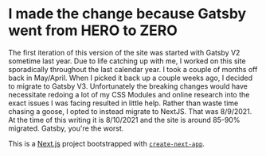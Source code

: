 # I made the change because Gatsby went from HERO to ZERO

The first iteration of this version of the site was started with Gatsby V2 sometime last year. Due to life catching up with me, I worked on this site sporadically throughout the last calendar year. I took a couple of months off back in May/April. When I picked it back up a couple weeks ago, I decided to migrate to Gatsby V3. Unfortunately the breaking changes would have necessitate redoing a lot of my CSS Modules and online research into the exact issues I was facing resulted in little help. Rather than waste time chasing a goose, I opted to instead migrate to NextJS. That was 8/9/2021. At the time of this writing it is 8/10/2021 and the site is around 85-90% migrated. Gatsby, you're the worst.

This is a [Next.js](https://nextjs.org/) project bootstrapped with [`create-next-app`](https://github.com/vercel/next.js/tree/canary/packages/create-next-app).